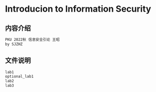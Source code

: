 # Introducion to Information Security
## 内容介绍
```txt
PKU 2022秋 信息安全引论 王昭
by SJZHZ
```
## 文件说明
```txt
lab1
optional_lab1
lab2
lab3
```